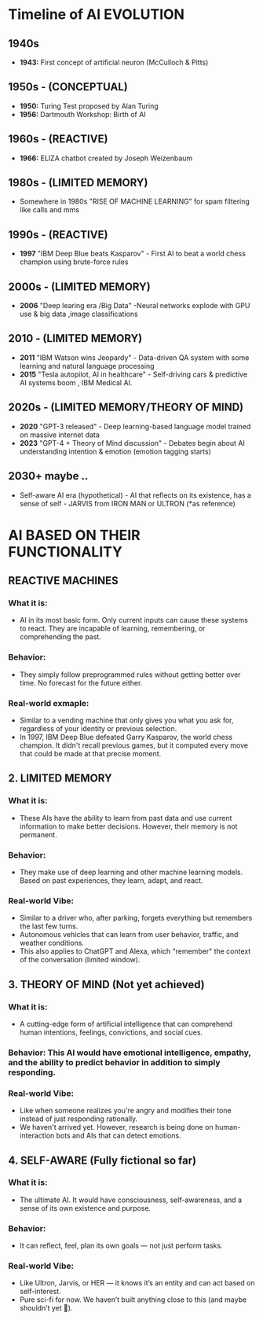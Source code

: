 # Timeline of AI EVOLUTION

## 1940s
- **1943:** First concept of artificial neuron (McCulloch & Pitts)

## 1950s - (CONCEPTUAL)
- **1950:** Turing Test proposed by Alan Turing
- **1956:** Dartmouth Workshop: Birth of AI

## 1960s - (REACTIVE)
- **1966:** ELIZA chatbot created by Joseph Weizenbaum

## 1980s - (LIMITED MEMORY)
- Somewhere in 1980s "RISE OF MACHINE LEARNING" for spam filtering like calls and mms

## 1990s - (REACTIVE)
- **1997**  "IBM Deep Blue beats Kasparov" - First AI to beat a world chess champion using brute-force rules
  
## 2000s - (LIMITED MEMORY)
- **2006** "Deep learing era /Big Data" -Neural networks explode with GPU use & big data ,image classifications
  
## 2010 - (LIMITED MEMORY)
- **2011** "IBM Watson wins Jeopardy" - Data-driven QA system with some learning and natural language processing
- **2015**  "Tesla autopilot, AI in healthcare" - Self-driving cars & predictive AI systems boom , IBM Medical AI.
  
## 2020s - (LIMITED MEMORY/THEORY OF MIND)
- **2020** "GPT-3 released" - Deep learning-based language model trained on massive internet data
- **2023** "GPT-4 + Theory of Mind discussion" - Debates begin about AI understanding intention & emotion (emotion tagging starts)
  
## 2030+ maybe ..
- Self-aware AI era (hypothetical) - AI that reflects on its existence, has a sense of self - JARVIS from IRON MAN or ULTRON (*as reference)





# AI BASED ON THEIR FUNCTIONALITY

## REACTIVE MACHINES 
### What it is: 
- AI in its most basic form. Only current inputs can cause these systems to react. They are incapable of learning, remembering, or comprehending the past.
### Behavior: 
- They simply follow preprogrammed rules without getting better over time. No forecast for the future either.
### Real-world exmaple: 
- Similar to a vending machine that only gives you what you ask for, regardless of your identity or previous selection.
- In 1997, IBM Deep Blue defeated Garry Kasparov, the world chess champion. It didn't recall previous games, but it computed every move that could be made at that precise moment.

## 2. LIMITED MEMORY 
### What it is: 
- These AIs have the ability to learn from past data and use current information to make better decisions. However, their memory is not permanent.
### Behavior: 
- They make use of deep learning and other machine learning models. Based on past experiences, they learn, adapt, and react.
### Real-world Vibe: 
- Similar to a driver who, after parking, forgets everything but remembers the last few turns.
- Autonomous vehicles that can learn from user behavior, traffic, and weather conditions.
- This also applies to ChatGPT and Alexa, which "remember" the context of the conversation (limited window).

## 3. THEORY OF MIND (Not yet achieved) 
### What it is: 
- A cutting-edge form of artificial intelligence that can comprehend human intentions, feelings, convictions, and social cues.
### Behavior: This AI would have emotional intelligence, empathy, and the ability to predict behavior in addition to simply responding.
### Real-world Vibe: 
- Like when someone realizes you're angry and modifies their tone instead of just responding rationally.
- We haven't arrived yet. However, research is being done on human-interaction bots and AIs that can detect emotions.

## 4. SELF-AWARE (Fully fictional so far) 
### What it is: 
- The ultimate AI. It would have consciousness, self-awareness, and a sense of its own existence and purpose.
### Behavior: 
- It can reflect, feel, plan its own goals — not just perform tasks.

### Real-world Vibe: 
- Like Ultron, Jarvis, or HER — it knows it’s an entity and can act based on self-interest.
- Pure sci-fi for now. We haven’t built anything close to this (and maybe shouldn’t yet 👀).
